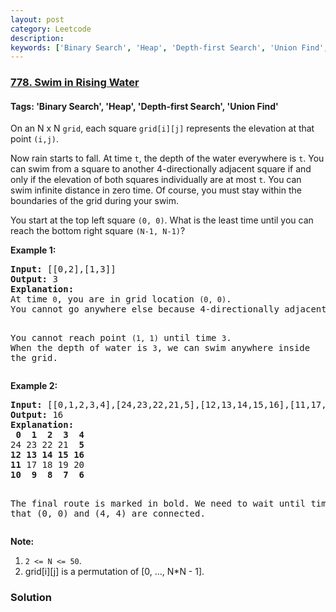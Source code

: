 ```yaml
---
layout: post
category: Leetcode
description: 
keywords: ['Binary Search', 'Heap', 'Depth-first Search', 'Union Find', 'Leetcode', 'Hard']
---
```

### [778. Swim in Rising Water](https://leetcode.com/problems/swim-in-rising-water)

#### Tags: 'Binary Search', 'Heap', 'Depth-first Search', 'Union Find'

<div class="content__u3I1 question-content__JfgR"><div><p>On an N x N <code>grid</code>, each square <code>grid[i][j]</code> represents the elevation at that point <code>(i,j)</code>.</p>
<p>Now rain starts to fall. At time <code>t</code>, the depth of the water everywhere is <code>t</code>. You can swim from a square to another 4-directionally adjacent square if and only if the elevation of both squares individually are at most <code>t</code>. You can swim infinite distance in zero time. Of course, you must stay within the boundaries of the grid during your swim.</p>
<p>You start at the top left square <code>(0, 0)</code>. What is the least time until you can reach the bottom right square <code>(N-1, N-1)</code>?</p>
<p><strong>Example 1:</strong></p>
<pre><strong>Input:</strong> [[0,2],[1,3]]
<strong>Output:</strong> 3
<strong>Explanation:</strong>
At time <code>0</code>, you are in grid location <code>(0, 0)</code>.
You cannot go anywhere else because 4-directionally adjacent neighbors have a higher elevation than t = 0.

You cannot reach point <code>(1, 1)</code> until time <code>3</code>.
When the depth of water is <code>3</code>, we can swim anywhere inside the grid.
</pre>
<p><strong>Example 2:</strong></p>
<pre><strong>Input:</strong> [[0,1,2,3,4],[24,23,22,21,5],[12,13,14,15,16],[11,17,18,19,20],[10,9,8,7,6]]
<strong>Output:</strong> 16
<strong>Explanation:</strong>
<strong> 0  1  2  3  4</strong>
24 23 22 21  <strong>5</strong>
<strong>12 13 14 15 16</strong>
<strong>11</strong> 17 18 19 20
<strong>10  9  8  7  6</strong>

The final route is marked in bold.
We need to wait until time 16 so that (0, 0) and (4, 4) are connected.
</pre>
<p><strong>Note:</strong></p>
<ol>
<li><code>2 &lt;= N &lt;= 50</code>.</li>
<li>grid[i][j] is a permutation of [0, ..., N*N - 1].</li>
</ol>
</div></div>

### Solution
